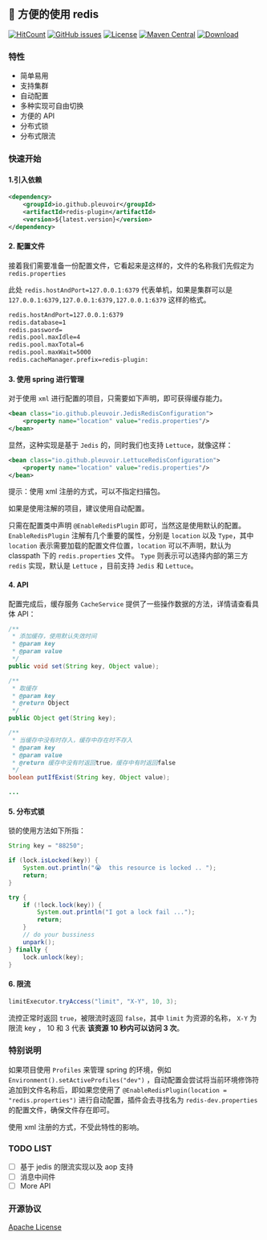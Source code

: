 
## :rocket: 方便的使用 redis

[![HitCount](http://hits.dwyl.io/pleuvoir/redis-plugin.svg)](http://hits.dwyl.io/pleuvoir/redis-plugin) 
[![GitHub issues](https://img.shields.io/github/issues/pleuvoir/redis-plugin.svg)](https://github.com/pleuvoir/redis-plugin/issues)
[![License](https://img.shields.io/badge/License-Apache%202.0-blue.svg?label=license)](https://github.com/pleuvoir/redis-plugin/blob/master/LICENSE)
[![Maven Central](https://img.shields.io/maven-central/v/io.github.pleuvoir/redis-plugin.svg?label=maven%20central)](https://oss.sonatype.org/#nexus-search;quick~redis-plugin)
[![Download](https://img.shields.io/badge/downloads-master-green.svg)](https://codeload.github.com/pleuvoir/redis-plugin/zip/master)

### 特性

- 简单易用
- 支持集群
- 自动配置
- 多种实现可自由切换
- 方便的 API
- 分布式锁
- 分布式限流

### 快速开始

#### 1.引入依赖

```xml
<dependency>
	<groupId>io.github.pleuvoir</groupId>
	<artifactId>redis-plugin</artifactId>
	<version>${latest.version}</version>
</dependency>
```

#### 2. 配置文件

接着我们需要准备一份配置文件，它看起来是这样的，文件的名称我们先假定为 `redis.properties`

此处 `redis.hostAndPort=127.0.0.1:6379` 代表单机，如果是集群可以是 `127.0.0.1:6379,127.0.0.1:6379,127.0.0.1:6379` 这样的格式。

```xml
redis.hostAndPort=127.0.0.1:6379
redis.database=1
redis.password=
redis.pool.maxIdle=4
redis.pool.maxTotal=6
redis.pool.maxWait=5000
redis.cacheManager.prefix=redis-plugin:
```

#### 3. 使用 spring 进行管理

对于使用 `xml` 进行配置的项目，只需要如下声明，即可获得缓存能力。

```xml
<bean class="io.github.pleuvoir.JedisRedisConfiguration">
    <property name="location" value="redis.properties"/>
</bean>
```

显然，这种实现是基于 `Jedis` 的，同时我们也支持 `Lettuce`，就像这样：

```xml
<bean class="io.github.pleuvoir.LettuceRedisConfiguration">
    <property name="location" value="redis.properties"/>
</bean>
```

提示：使用 xml 注册的方式，可以不指定扫描包。

如果是使用注解的项目，建议使用自动配置。

只需在配置类中声明 `@EnableRedisPlugin` 即可，当然这是使用默认的配置。 `EnableRedisPlugin` 注解有几个重要的属性，分别是 `location` 以及 `Type`，其中 `location` 表示需要加载的配置文件位置，`location` 可以不声明，默认为 classpath 下的 `redis.properties` 文件。 `Type` 则表示可以选择内部的第三方  `redis` 实现，默认是 `Lettuce` ，目前支持 `Jedis` 和  `Lettuce`。

#### 4. API

配置完成后，缓存服务 `CacheService` 提供了一些操作数据的方法，详情请查看具体 API：

```java
/**
 * 添加缓存，使用默认失效时间
 * @param key
 * @param value
 */
public void set(String key, Object value);

/**
 * 取缓存
 * @param key
 * @return Object
 */
public Object get(String key);

/**
 * 当缓存中没有时存入，缓存中存在时不存入
 * @param key
 * @param value
 * @return 缓存中没有时返回true，缓存中有时返回false
 */
boolean putIfExist(String key, Object value);

...
```

#### 5. 分布式锁

锁的使用方法如下所指：

```java
String key = "88250";

if (lock.isLocked(key)) {
	System.out.println("😭  this resource is locked .. ");
	return;
}

try {
	if (!lock.lock(key)) {
		System.out.println("I got a lock fail ...");
		return;
	}
	// do your bussiness
	unpark();
} finally {
	lock.unlock(key);
}
```

#### 6. 限流

```java
limitExecutor.tryAccess("limit", "X-Y", 10, 3);
```

流控正常时返回  `true`，被限流时返回 `false`，其中 `limit` 为资源的名称， `X-Y` 为限流 key ， 10 和  3 代表 <b> 该资源 10 秒内可以访问 3 次</b>。

### 特别说明

如果项目使用  `Profiles` 来管理 spring 的环境，例如  `Environment().setActiveProfiles("dev")` ，自动配置会尝试将当前环境修饰符追加到文件名称后，即如果您使用了 `@EnableRedisPlugin(location = "redis.properties")` 进行自动配置，插件会去寻找名为   `redis-dev.properties` 的配置文件，确保文件存在即可。

使用 xml 注册的方式，不受此特性的影响。

### TODO LIST

- [ ] 基于 jedis 的限流实现以及 aop 支持
- [ ] 消息中间件
- [ ] More API

### 开源协议
[Apache License](LICENSE)


